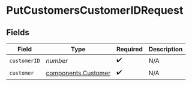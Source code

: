 # PutCustomersCustomerIDRequest


## Fields

| Field                                                      | Type                                                       | Required                                                   | Description                                                |
| ---------------------------------------------------------- | ---------------------------------------------------------- | ---------------------------------------------------------- | ---------------------------------------------------------- |
| `customerID`                                               | *number*                                                   | :heavy_check_mark:                                         | N/A                                                        |
| `customer`                                                 | [components.Customer](../../models/components/customer.md) | :heavy_check_mark:                                         | N/A                                                        |